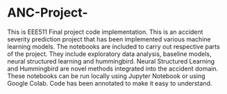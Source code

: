 # ANC-Project- 

This is EEE511 Final project code implementation. This is an accident severity prediction project that has been implemented various machine learning models. The notebooks are included to carry out respective parts of the project. They include exploratory data analysis, baseline models, neural structured learning and hummingbird. Neural Structured Learning and Hummingbird are novel methods integrated into the accident domain. These notebooks can be run locally using Jupyter Notebook or using Google Colab. Code has been annotated to make it easy to understand.
